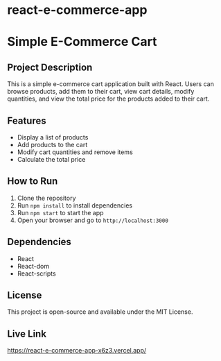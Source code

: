 # react-e-commerce-app
# Simple E-Commerce Cart

## Project Description
This is a simple e-commerce cart application built with React. Users can browse products, add them to their cart, view cart details, modify quantities, and view the total price for the products added to their cart.

## Features
- Display a list of products
- Add products to the cart
- Modify cart quantities and remove items
- Calculate the total price

## How to Run
1. Clone the repository
2. Run `npm install` to install dependencies
3. Run `npm start` to start the app
4. Open your browser and go to `http://localhost:3000`

## Dependencies
- React
- React-dom
- React-scripts

## License
This project is open-source and available under the MIT License.
 
 ## Live Link
 https://react-e-commerce-app-x6z3.vercel.app/
